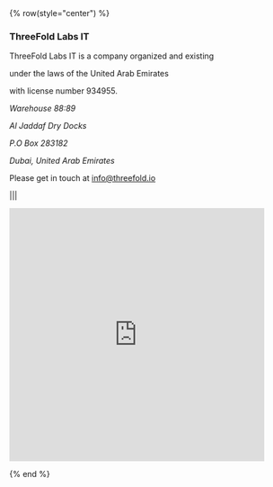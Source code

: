 <!-- section 1 (header) -->

<br>

<br>

{% row(style="center") %}

### **ThreeFold Labs IT**

ThreeFold Labs IT is a company organized and existing 

under the laws of the United Arab Emirates 

with license number 934955.

*Warehouse 88:89*

*Al Jaddaf Dry Docks*

*P.O Box 283182*

*Dubai, United Arab Emirates*

Please get in touch at [info@threefold.io](mailto:info@threefold.io.)

|||

<div class="relative" style="width: 90%; height: 450px;"><div class="absolute inset-0 bg-gray-300"><iframe width="100%" height="100%" frameborder="0" marginheight="0" marginwidth="0" title="map" scrolling="no" src="https://www.google.com/maps/embed?pb=!1m18!1m12!1m3!1d3609.732111513173!2d55.32868122377514!3d25.2122551323585!2m3!1f0!2f0!3f0!3m2!1i1024!2i768!4f13.1!3m3!1m2!1s0x3e5f5d5f7da0de2b%3A0x5aed461f937f54ff!2sAl%20Jaddaf%20-%20Dubai%20-%20United%20Arab%20Emirates!5e0!3m2!1sen!2str!4v1654516740830!5m2!1sen!2str"></iframe></div></div>

{% end %}